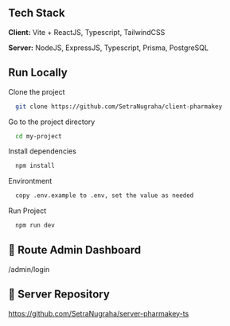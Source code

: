 ## Tech Stack

**Client:** Vite + ReactJS, Typescript, TailwindCSS

**Server:** NodeJS, ExpressJS, Typescript, Prisma, PostgreSQL

## Run Locally

Clone the project

```bash
  git clone https://github.com/SetraNugraha/client-pharmakey
```

Go to the project directory

```bash
  cd my-project
```

Install dependencies

```bash
  npm install
```

Environtment

```bash
  copy .env.example to .env, set the value as needed
```

Run Project

```bash
  npm run dev
```

## 🔗 Route Admin Dashboard

/admin/login

## 🔗 Server Repository

https://github.com/SetraNugraha/server-pharmakey-ts
